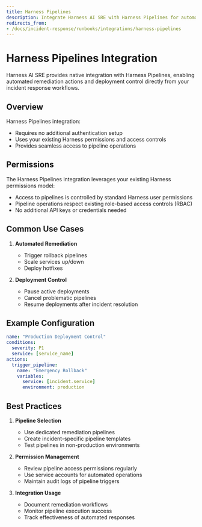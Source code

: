 ```yaml
---
title: Harness Pipelines
description: Integrate Harness AI SRE with Harness Pipelines for automated remediation and deployment control
redirects_from:
- /docs/incident-response/runbooks/integrations/harness-pipelines
---
```


# Harness Pipelines Integration

Harness AI SRE provides native integration with Harness Pipelines, enabling automated remediation actions and deployment control directly from your incident response workflows.

## Overview

Harness Pipelines integration:
- Requires no additional authentication setup
- Uses your existing Harness permissions and access controls
- Provides seamless access to pipeline operations

## Permissions

The Harness Pipelines integration leverages your existing Harness permissions model:
- Access to pipelines is controlled by standard Harness user permissions
- Pipeline operations respect existing role-based access controls (RBAC)
- No additional API keys or credentials needed

## Common Use Cases

1. **Automated Remediation**
   - Trigger rollback pipelines
   - Scale services up/down
   - Deploy hotfixes
   
2. **Deployment Control**
   - Pause active deployments
   - Cancel problematic pipelines
   - Resume deployments after incident resolution

## Example Configuration

```yaml
name: "Production Deployment Control"
conditions:
  severity: P1
  service: [service_name]
actions:
  trigger_pipeline:
    name: "Emergency Rollback"
    variables:
      service: [incident.service]
      environment: production
```

## Best Practices

1. **Pipeline Selection**
   - Use dedicated remediation pipelines
   - Create incident-specific pipeline templates
   - Test pipelines in non-production environments

2. **Permission Management**
   - Review pipeline access permissions regularly
   - Use service accounts for automated operations
   - Maintain audit logs of pipeline triggers

3. **Integration Usage**
   - Document remediation workflows
   - Monitor pipeline execution success
   - Track effectiveness of automated responses